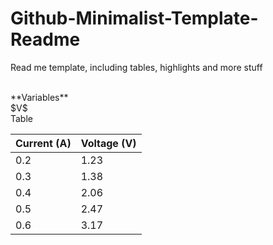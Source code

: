 # Github-Minimalist-Template-Readme
Read me template, including tables, highlights and more stuff

<br>
**Variables** <br>
$V$

<br>
Table 

| Current (A) | Voltage (V) |
|-------------|-------------|
| 0.2         | 1.23        |
| 0.3         | 1.38        |
| 0.4         | 2.06        |
| 0.5         | 2.47        |
| 0.6         | 3.17        |
